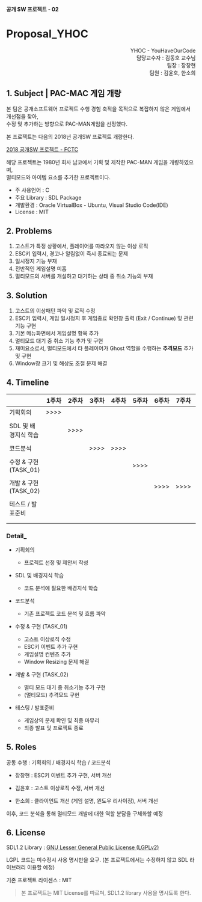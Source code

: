 #### 공개 SW 프로젝트 - 02
# Proposal_YHOC

<div style="text-align: right">
YHOC - YouHaveOurCode</div>  
<div style="text-align: right">
담당교수자 : 김동호 교수님</div> 
<div style="text-align: right">
팀장 : 장창현</div> 
<div style="text-align: right">
팀원 : 김윤호, 한소희</div> 
</div>

<div style="page-break-after: always;"></div>

## 1. Subject | PAC-MAC 게임 개량

본 팀은 공개소프트웨어 프로젝트 수행 경험 축적을 목적으로 복잡하지 않은 게임에서 개선점을 찾아,  
수정 및 추가하는 방향으로 PAC-MAN게임을 선정했다.  

본 프로젝트는 다음의 2018년 공개SW 프로젝트 개량한다.  

[2018 공개SW 프로젝트 - FCTC](https://github.com/CSID-DGU/2018-1-OSSP-FCTC-4)  

해당 프로젝트는 1980년 회사 남코에서 기획 및 제작한 PAC-MAN 게임을 개량하였으며,  
멀티모드와 아이템 요소를 추가한 프로젝트이다.  

- 주 사용언어 : C
- 주요 Library : SDL Package
- 개발환경 : Oracle VirtualBox - Ubuntu, Visual Studio Code(IDE) 
- License : MIT

## 2. Problems

1. 고스트가 특정 상황에서, 플레이어를 따라오지 않는 이상 로직  
2. ESC키 입력시, 경고나 알림없이 즉시 종료되는 문제  
3. 일시정지 기능 부재  
4. 전반적인 게임설명 미흡  
5. 멀티모드의 서버를 개설하고 대기하는 상태 중 취소 기능의 부재  

## 3. Solution

1. 고스트의 이상패턴 파악 및 로직 수정  
2. ESC키 입력시, 게임 일시정지 후 게임종료 확인창 출력 (Exit / Continue) 및 관련 기능 구현 
3. 기본 메뉴화면에서 게임설명 항목 추가
4. 멀티모드 대기 중 취소 기능 추가 및 구현
5. 재미요소로서, 멀티모드에서 타 플레이어가 Ghost 역할을 수행하는 **추격모드** 추가 및 구현
6. Window창 크기 및 해상도 조절 문제 해결

<div style="page-break-after: always;"></div>

## 4. Timeline 

| |1주차|2주차|3주차|4주차|5주차|6주차|7주차|8주차|
|---|---|---|---|---|---|---|---|---|
|기획회의|>>>>||||||||
||||||||||
|SDL 및 배경지식 학습||>>>>|||||||
||||||||||
|코드분석|||>>>>|>>>>|||||
||||||||||
|수정 & 구현 (TASK_01)|||||>>>>||||
||||||||||
|개발 & 구현 (TASK_02)||||||>>>>|>>>>||
||||||||||
|테스트 / 발표준비||||||||>>>>|
||||||||||
||||||||||

### **Detail_**

- 기획회의
    - 프로젝트 선정 및 제안서 작성

- SDL 및 배경지식 학습
    - 코드 분석에 필요한 배경지식 학습

- 코드분석
    - 기존 프로젝트 코드 분석 및 흐름 파악

- 수정 & 구현 (TASK_01)
    - 고스트 이상로직 수정
    - ESC키 이벤트 추가 구현
    - 게임설명 컨텐츠 추가
    - Window Resizing 문제 해결

- 개발 & 구현 (TASK_02)
    - 멀티 모드 대기 중 취소기능 추가 구현
    - (멀티모드) 추격모드 구현

- 테스팅 / 발표준비
    - 게임상의 문제 확인 및 최종 마무리
    - 최종 발표 및 프로젝트 종료
   
<div style="page-break-after: always;"></div>

## 5. Roles

공동 수행 : 기획회의 / 배경지식 학습 / 코드분석

- 장창현 : ESC키 이벤트 추가 구현, 서버 개선

- 김윤호 : 고스트 이상로직 수정, 서버 개선

- 한소희 : 클라이언트 개선 (게임 설명, 윈도우 리사이징), 서버 개선

이후, 코드 분석을 통해 멀티모드 개발에 대한 역할 분담을 구체화할 예정

## 6. License

SDL1.2 Library : [GNU Lesser General Public License (LGPLv2)](https://www.gnu.org/licenses/old-licenses/lgpl-2.1.en.html)

LGPL 코드는 미수정시 사용 명시만을 요구. (본 프로젝트에서는 수정하지 않고 SDL 라이브러리 이용할 예정)

기존 프로젝트 라이센스 : MIT

> 본 프로젝트는 MIT License를 따르며, SDL1.2 library 사용을 명시토록 한다.
